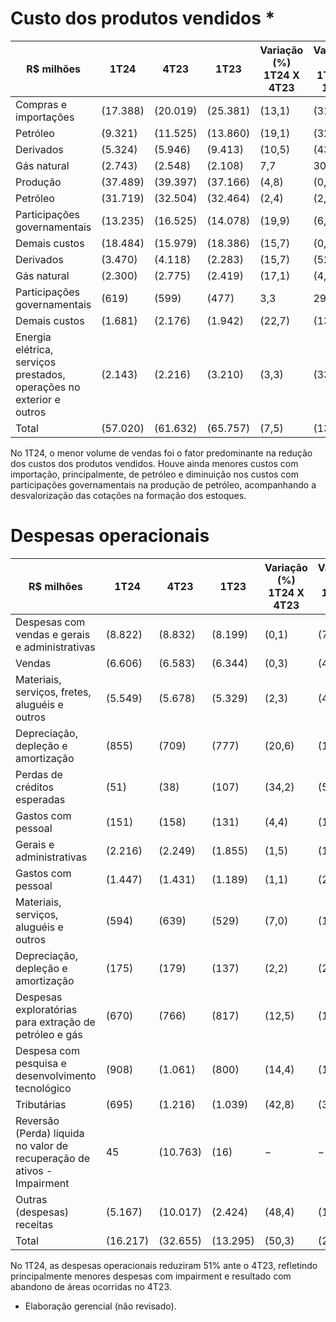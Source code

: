 # Custo dos produtos vendidos *

|R$ milhões|1T24|4T23|1T23|Variação (%) 1T24 X 4T23|Variação (%) 1T24 X 1T23|
|---|---|---|---|---|---|
|Compras e importações|(17.388)|(20.019)|(25.381)|(13,1)|(31,5)|
|Petróleo|(9.321)|(11.525)|(13.860)|(19,1)|(32,7)|
|Derivados|(5.324)|(5.946)|(9.413)|(10,5)|(43,4)|
|Gás natural|(2.743)|(2.548)|(2.108)|7,7|30,1|
|Produção|(37.489)|(39.397)|(37.166)|(4,8)|(0,9)|
|Petróleo|(31.719)|(32.504)|(32.464)|(2,4)|(2,3)|
|Participações governamentais|(13.235)|(16.525)|(14.078)|(19,9)|(6,0)|
|Demais custos|(18.484)|(15.979)|(18.386)|(15,7)|(0,5)|
|Derivados|(3.470)|(4.118)|(2.283)|(15,7)|(52,0)|
|Gás natural|(2.300)|(2.775)|(2.419)|(17,1)|(4,9)|
|Participações governamentais|(619)|(599)|(477)|3,3|29,8|
|Demais custos|(1.681)|(2.176)|(1.942)|(22,7)|(13,4)|
|Energia elétrica, serviços prestados, operações no exterior e outros|(2.143)|(2.216)|(3.210)|(3,3)|(33,2)|
|Total|(57.020)|(61.632)|(65.757)|(7,5)|(13,3)|

No 1T24, o menor volume de vendas foi o fator predominante na redução dos custos dos produtos vendidos. Houve ainda menores custos com importação, principalmente, de petróleo e diminuição nos custos com participações governamentais na produção de petróleo, acompanhando a desvalorização das cotações na formação dos estoques.

# Despesas operacionais

|R$ milhões|1T24|4T23|1T23|Variação (%) 1T24 X 4T23|Variação (%) 1T24 X 1T23|
|---|---|---|---|---|---|
|Despesas com vendas e gerais e administrativas|(8.822)|(8.832)|(8.199)|(0,1)|(7,6)|
|Vendas|(6.606)|(6.583)|(6.344)|(0,3)|(4,1)|
|Materiais, serviços, fretes, aluguéis e outros|(5.549)|(5.678)|(5.329)|(2,3)|(4,1)|
|Depreciação, depleção e amortização|(855)|(709)|(777)|(20,6)|(10,0)|
|Perdas de créditos esperadas|(51)|(38)|(107)|(34,2)|(52,3)|
|Gastos com pessoal|(151)|(158)|(131)|(4,4)|(15,3)|
|Gerais e administrativas|(2.216)|(2.249)|(1.855)|(1,5)|(19,5)|
|Gastos com pessoal|(1.447)|(1.431)|(1.189)|(1,1)|(21,7)|
|Materiais, serviços, aluguéis e outros|(594)|(639)|(529)|(7,0)|(12,3)|
|Depreciação, depleção e amortização|(175)|(179)|(137)|(2,2)|(27,7)|
|Despesas exploratórias para extração de petróleo e gás|(670)|(766)|(817)|(12,5)|(18,0)|
|Despesa com pesquisa e desenvolvimento tecnológico|(908)|(1.061)|(800)|(14,4)|(13,5)|
|Tributárias|(695)|(1.216)|(1.039)|(42,8)|(33,1)|
|Reversão (Perda) líquida no valor de recuperação de ativos - Impairment|45|(10.763)|(16)|−|−|
|Outras (despesas) receitas|(5.167)|(10.017)|(2.424)|(48,4)|(113,2)|
|Total|(16.217)|(32.655)|(13.295)|(50,3)|(22,0)|

No 1T24, as despesas operacionais reduziram 51% ante o 4T23, refletindo principalmente menores despesas com impairment e resultado com abandono de áreas ocorridas no 4T23.

* Elaboração gerencial (não revisado).